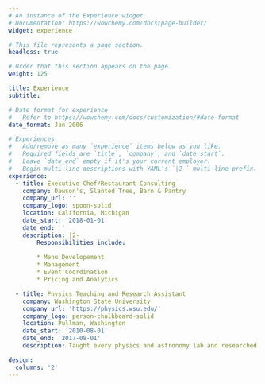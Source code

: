 ```yaml
---
# An instance of the Experience widget.
# Documentation: https://wowchemy.com/docs/page-builder/
widget: experience

# This file represents a page section.
headless: true

# Order that this section appears on the page.
weight: 125

title: Experience
subtitle:

# Date format for experience
#   Refer to https://wowchemy.com/docs/customization/#date-format
date_format: Jan 2006

# Experiences.
#   Add/remove as many `experience` items below as you like.
#   Required fields are `title`, `company`, and `date_start`.
#   Leave `date_end` empty if it's your current employer.
#   Begin multi-line descriptions with YAML's `|2-` multi-line prefix.
experience:
  - title: Executive Chef/Restaurant Consulting
    company: Dawson's, Slanted Tree, Barn & Pantry 
    company_url: ''
    company_logo: spoon-solid
    location: California, Michigan
    date_start: '2018-01-01'
    date_end: ''
    description: |2-
        Responsibilities include:
        
        * Menu Developement 
        * Management
        * Event Coordination 
        * Pricing and Analytics

  - title: Physics Teaching and Research Assistant
    company: Washington State University
    company_url: 'https://physics.wsu.edu/'
    company_logo: person-chalkboard-solid
    location: Pullman, Washington
    date_start: '2010-08-01'
    date_end: '2017-08-01'
    description: Taught every physics and astronomy lab and researched in high-performance astrophysical computer modeling

design:
  columns: '2'
---
```

